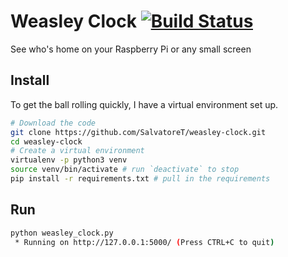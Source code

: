 # Weasley Clock [![Build Status](https://travis-ci.org/SalvatoreT/weasley-clock.svg?branch=master)](https://travis-ci.org/SalvatoreT/weasley-clock)
See who's home on your Raspberry Pi or any small screen

## Install
To get the ball rolling quickly, I have a virtual environment set up.

```bash
# Download the code
git clone https://github.com/SalvatoreT/weasley-clock.git
cd weasley-clock
# Create a virtual environment
virtualenv -p python3 venv
source venv/bin/activate # run `deactivate` to stop
pip install -r requirements.txt # pull in the requirements
```

## Run
```bash
python weasley_clock.py
 * Running on http://127.0.0.1:5000/ (Press CTRL+C to quit)
```
